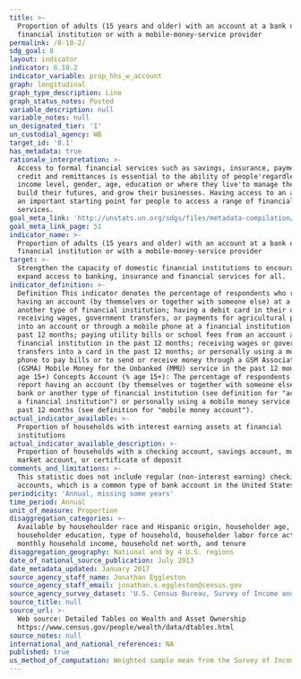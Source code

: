```yaml
---
title: >-
  Proportion of adults (15 years and older) with an account at a bank or other
  financial institution or with a mobile-money-service provider
permalink: /8-10-2/
sdg_goal: 8
layout: indicator
indicator: 8.10.2
indicator_variable: prop_hhs_w_account
graph: longitudinal
graph_type_description: Line
graph_status_notes: Posted
variable_description: null
variable_notes: null
un_designated_tier: '1'
un_custodial_agency: WB
target_id: '8.1'
has_metadata: true
rationale_interpretation: >-
  Access to formal financial services such as savings, insurance, payments,
  credit and remittances is essential to the ability of people'regardless of
  income level, gender, age, education or where they live'to manage their lives,
  build their futures, and grow their businesses. Having access to an account is
  an important starting point for people to access a range of financial
  services.
goal_meta_link: 'http://unstats.un.org/sdgs/files/metadata-compilation/Metadata-Goal-8.pdf'
goal_meta_link_page: 51
indicator_name: >-
  Proportion of adults (15 years and older) with an account at a bank or other
  financial institution or with a mobile-money-service provider
target: >-
  Strengthen the capacity of domestic financial institutions to encourage and
  expand access to banking, insurance and financial services for all.
indicator_definition: >-
  Definition This indicator denotes the percentage of respondents who report
  having an account (by themselves or together with someone else) at a bank or
  another type of financial institution; having a debit card in their own name;
  receiving wages, government transfers, or payments for agricultural products
  into an account or through a mobile phone at a financial institution in the
  past 12 months; paying utility bills or school fees from an account at a
  financial institution in the past 12 months; receiving wages or government
  transfers into a card in the past 12 months; or personally using a mobile
  phone to pay bills or to send or receive money through a GSM Association
  (GSMA) Mobile Money for the Unbanked (MMU) service in the past 12 months (%
  age 15+) Concepts Account (% age 15+): The percentage of respondents who
  report having an account (by themselves or together with someone else) at a
  bank or another type of financial institution (see definition for "account at
  a financial institution") or personally using a mobile money service in the
  past 12 months (see definition for "mobile money account").
actual_indicator_available: >-
  Proportion of households with interest earning assets at financial
  institutions
actual_indicator_available_description: >-
  Proportion of households with a checking account, savings account, money
  market account, or certificate of deposit
comments_and_limitations: >-
  This statistic does not include regular (non-interest earning) checking
  accounts, which is a common type of bank account in the United States
periodicity: 'Annual, missing some years'
time_period: Annual
unit_of_measure: Proportion
disaggregation_categories: >-
  Available by househoulder race and Hispanic origin, householder age,
  householder education, type of household, householder labor force activity,
  monthly household income, household net worth, and tenure
disaggregation_geography: National and by 4 U.S. regions
date_of_national_source_publication: July 2013
date_metadata_updated: January 2017
source_agency_staff_name: Jonathan Eggleston
source_agency_staff_email: jonathan.s.eggleston@census.gov
source_agency_survey_dataset: 'U.S. Census Bureau, Survey of Income and Program Participation'
source_title: null
source_url: >-
  Web source: Detailed Tables on Wealth and Asset Ownership
  https://www.census.gov/people/wealth/data/dtables.html
source_notes: null
international_and_national_references: NA
published: true
us_method_of_computation: Weighted sample mean from the Survey of Income and Program Participation
---
```

